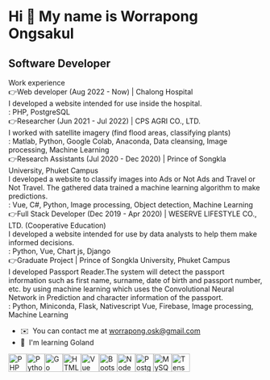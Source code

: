 Hi 👋 My name is Worrapong Ongsakul
===================================

Software Developer
------------------

Work experience 
<br>
👉Web developer (Aug 2022 - Now) | Chalong Hospital 
<br>
I developed a website intended for use inside the hospital.
<br>
: PHP, PostgreSQL
<br>
👉Researcher (Jun 2021 - Jul 2022) | CPS AGRI CO., LTD.
<br>
I worked with satellite imagery (find flood areas, classifying plants)
<br>
: Matlab, Python, Google Colab, Anaconda, Data cleansing, Image processing, Machine Learning
<br>
👉Research Assistants (Jul 2020 - Dec 2020) | Prince of Songkla University, Phuket Campus
<br>
I developed a website to classify images into Ads or Not Ads and Travel or Not Travel. The gathered data trained a machine learning algorithm to make predictions.
<br>
: Vue, C#, Python, Image processing, Object detection, Machine Learning
<br>
👉Full Stack Developer (Dec 2019 - Apr 2020) | WESERVE LIFESTYLE CO., LTD. (Cooperative Education)
<br>
I developed a website intended for use by data analysts to help them make informed decisions.
<br>
: Python, Vue, Chart js, Django
<br>
👉Graduate Project | Prince of Songkla University, Phuket Campus
<br>
I developed Passport Reader.The system will detect the passport information such as first name, surname, date of birth and passport number, etc. by using machine learning which uses the Convolutional Neural Network in Prediction and character information of the passport.
<br>
: Python, Miniconda, Flask, Nativescript Vue, Firebase, Image processing, Machine Learning

*   ✉️  You can contact me at [worrapong.osk@gmail.com](mailto:worrapong.osk@gmail.com)
*   🧠  I'm learning Goland

<p align="left">
<a href="https://www.php.net/" target="_blank" rel="noreferrer"><img src="https://raw.githubusercontent.com/danielcranney/readme-generator/main/public/icons/skills/php-colored.svg" width="36" height="36" alt="PHP" /></a><a href="https://www.python.org/" target="_blank" rel="noreferrer"><img src="https://raw.githubusercontent.com/danielcranney/readme-generator/main/public/icons/skills/python-colored.svg" width="36" height="36" alt="Python" /></a><a href="https://go.dev/doc/" target="_blank" rel="noreferrer"><img src="https://raw.githubusercontent.com/danielcranney/readme-generator/main/public/icons/skills/go-colored.svg" width="36" height="36" alt="Go" /></a><a href="https://developer.mozilla.org/en-US/docs/Glossary/HTML5" target="_blank" rel="noreferrer"><img src="https://raw.githubusercontent.com/danielcranney/readme-generator/main/public/icons/skills/html5-colored.svg" width="36" height="36" alt="HTML5" /></a><a href="https://vuejs.org/" target="_blank" rel="noreferrer"><img src="https://raw.githubusercontent.com/danielcranney/readme-generator/main/public/icons/skills/vuejs-colored.svg" width="36" height="36" alt="Vue" /></a><a href="https://getbootstrap.com/" target="_blank" rel="noreferrer"><img src="https://raw.githubusercontent.com/danielcranney/readme-generator/main/public/icons/skills/bootstrap-colored.svg" width="36" height="36" alt="Bootstrap" /></a><a href="https://nodejs.org/en/" target="_blank" rel="noreferrer"><img src="https://raw.githubusercontent.com/danielcranney/readme-generator/main/public/icons/skills/nodejs-colored.svg" width="36" height="36" alt="NodeJS" /></a><a href="https://www.postgresql.org/" target="_blank" rel="noreferrer"><img src="https://raw.githubusercontent.com/danielcranney/readme-generator/main/public/icons/skills/postgresql-colored.svg" width="36" height="36" alt="PostgreSQL" /></a><a href="https://www.mysql.com/" target="_blank" rel="noreferrer"><img src="https://raw.githubusercontent.com/danielcranney/readme-generator/main/public/icons/skills/mysql-colored.svg" width="36" height="36" alt="MySQL" /></a><a href="https://www.tensorflow.org/" target="_blank" rel="noreferrer"><img src="https://raw.githubusercontent.com/danielcranney/readme-generator/main/public/icons/skills/tensorflow-colored.svg" width="36" height="36" alt="TensorFlow" /></a>
</p>
                
